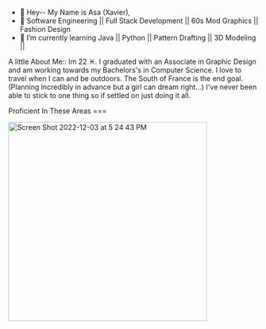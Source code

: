 - 👋 Hey-- My Name is Asa (Xavier),
- 👀  Software Engineering || Full Stack Development || 60s Mod Graphics || Fashion Design  
- 🌱 I’m currently learning Java || Python || Pattern Drafting || 3D Modeling || 

A little About Me:: Im 22 ♓️. I graduated with an Associate in Graphic Design and am working towards my Bachelors's in Computer Science.
I love to travel when I can and be outdoors. The South of France is the end goal. (Planning incredibly in advance but a girl can dream right...) I've never been able to stick to one thing so if settled on just doing it all. 


Proficient In These Areas ===


<img width="400" alt="Screen Shot 2022-12-03 at 5 24 43 PM" src="https://user-images.githubusercontent.com/109858499/205466380-100da6e0-ba90-48b1-aba6-b603b2fdf365.png">

<!---
AsaBuckner/AsaBuckner is a ✨ special ✨ repository because its `README.md` (this file) appears on your GitHub profile.
You can click the Preview link to take a look at your changes.
--->
